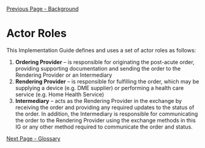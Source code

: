 [Previous Page - Background](background.html)

# Actor Roles
This Implementation Guide defines and uses a set of actor roles as follows:
1. **Ordering Provider** – is responsible for originating the post-acute order, providing supporting documentation and sending the order to the Rendering Provider or an Intermediary
2. **Rendering Provider** – is responsible for fulfilling the order, which may be supplying a device (e.g. DME supplier) or performing a health care service (e.g. Home Health Service)
3. **Intermediary** – acts as the Rendering Provider in the exchange by receiving the order and providing any required updates to the status of the order.  In addition, the Intermediary is responsible for communicating the order to the Rendering Provider using the exchange methods in this IG or any other method required to communicate the order and status.

[Next Page - Glossary](glossary.html)